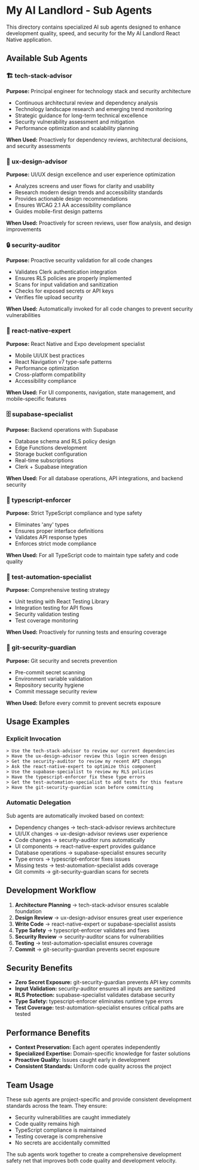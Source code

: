 # My AI Landlord - Sub Agents

This directory contains specialized AI sub agents designed to enhance development quality, speed, and security for the My AI Landlord React Native application.

## Available Sub Agents

### 🏗️ tech-stack-advisor
**Purpose:** Principal engineer for technology stack and security architecture
- Continuous architectural review and dependency analysis
- Technology landscape research and emerging trend monitoring
- Strategic guidance for long-term technical excellence
- Security vulnerability assessment and mitigation
- Performance optimization and scalability planning

**When Used:** Proactively for dependency reviews, architectural decisions, and security assessments

### 🎨 ux-design-advisor
**Purpose:** UI/UX design excellence and user experience optimization
- Analyzes screens and user flows for clarity and usability
- Research modern design trends and accessibility standards
- Provides actionable design recommendations
- Ensures WCAG 2.1 AA accessibility compliance
- Guides mobile-first design patterns

**When Used:** Proactively for screen reviews, user flow analysis, and design improvements

### 🔒 security-auditor
**Purpose:** Proactive security validation for all code changes
- Validates Clerk authentication integration
- Ensures RLS policies are properly implemented
- Scans for input validation and sanitization
- Checks for exposed secrets or API keys
- Verifies file upload security

**When Used:** Automatically invoked for all code changes to prevent security vulnerabilities

### 📱 react-native-expert
**Purpose:** React Native and Expo development specialist
- Mobile UI/UX best practices
- React Navigation v7 type-safe patterns
- Performance optimization
- Cross-platform compatibility
- Accessibility compliance

**When Used:** For UI components, navigation, state management, and mobile-specific features

### 🗄️ supabase-specialist
**Purpose:** Backend operations with Supabase
- Database schema and RLS policy design
- Edge Functions development
- Storage bucket configuration
- Real-time subscriptions
- Clerk + Supabase integration

**When Used:** For all database operations, API integrations, and backend security

### 📝 typescript-enforcer
**Purpose:** Strict TypeScript compliance and type safety
- Eliminates 'any' types
- Ensures proper interface definitions
- Validates API response types
- Enforces strict mode compliance

**When Used:** For all TypeScript code to maintain type safety and code quality

### 🧪 test-automation-specialist
**Purpose:** Comprehensive testing strategy
- Unit testing with React Testing Library
- Integration testing for API flows
- Security validation testing
- Test coverage monitoring

**When Used:** Proactively for running tests and ensuring coverage

### 🔐 git-security-guardian
**Purpose:** Git security and secrets prevention
- Pre-commit secret scanning
- Environment variable validation
- Repository security hygiene
- Commit message security review

**When Used:** Before every commit to prevent secrets exposure

## Usage Examples

### Explicit Invocation
```
> Use the tech-stack-advisor to review our current dependencies
> Have the ux-design-advisor review this login screen design
> Get the security-auditor to review my recent API changes
> Ask the react-native-expert to optimize this component
> Use the supabase-specialist to review my RLS policies
> Have the typescript-enforcer fix these type errors
> Get the test-automation-specialist to add tests for this feature
> Have the git-security-guardian scan before committing
```

### Automatic Delegation
Sub agents are automatically invoked based on context:
- Dependency changes → tech-stack-advisor reviews architecture
- UI/UX changes → ux-design-advisor reviews user experience
- Code changes → security-auditor runs automatically
- UI components → react-native-expert provides guidance
- Database operations → supabase-specialist ensures security
- Type errors → typescript-enforcer fixes issues
- Missing tests → test-automation-specialist adds coverage
- Git commits → git-security-guardian scans for secrets

## Development Workflow

1. **Architecture Planning** → tech-stack-advisor ensures scalable foundation
2. **Design Review** → ux-design-advisor ensures great user experience
3. **Write Code** → react-native-expert or supabase-specialist assists
4. **Type Safety** → typescript-enforcer validates and fixes
5. **Security Review** → security-auditor scans for vulnerabilities
6. **Testing** → test-automation-specialist ensures coverage
7. **Commit** → git-security-guardian prevents secret exposure

## Security Benefits

- **Zero Secret Exposure:** git-security-guardian prevents API key commits
- **Input Validation:** security-auditor ensures all inputs are sanitized
- **RLS Protection:** supabase-specialist validates database security
- **Type Safety:** typescript-enforcer eliminates runtime type errors
- **Test Coverage:** test-automation-specialist ensures critical paths are tested

## Performance Benefits

- **Context Preservation:** Each agent operates independently
- **Specialized Expertise:** Domain-specific knowledge for faster solutions
- **Proactive Quality:** Issues caught early in development
- **Consistent Standards:** Uniform code quality across the project

## Team Usage

These sub agents are project-specific and provide consistent development standards across the team. They ensure:
- Security vulnerabilities are caught immediately
- Code quality remains high
- TypeScript compliance is maintained
- Testing coverage is comprehensive
- No secrets are accidentally committed

The sub agents work together to create a comprehensive development safety net that improves both code quality and development velocity.
